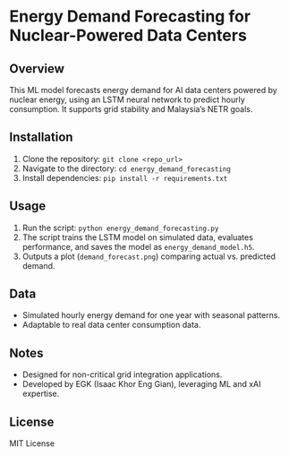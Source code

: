 # Energy Demand Forecasting for Nuclear-Powered Data Centers

## Overview
This ML model forecasts energy demand for AI data centers powered by nuclear energy, using an LSTM neural network to predict hourly consumption. It supports grid stability and Malaysia’s NETR goals.

## Installation
1. Clone the repository: `git clone <repo_url>`
2. Navigate to the directory: `cd energy_demand_forecasting`
3. Install dependencies: `pip install -r requirements.txt`

## Usage
1. Run the script: `python energy_demand_forecasting.py`
2. The script trains the LSTM model on simulated data, evaluates performance, and saves the model as `energy_demand_model.h5`.
3. Outputs a plot (`demand_forecast.png`) comparing actual vs. predicted demand.

## Data
- Simulated hourly energy demand for one year with seasonal patterns.
- Adaptable to real data center consumption data.

## Notes
- Designed for non-critical grid integration applications.
- Developed by EGK (Isaac Khor Eng Gian), leveraging ML and xAI expertise.

## License
MIT License
